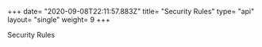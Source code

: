 +++
date= "2020-09-08T22:11:57.883Z"
title= "Security Rules"
type= "api"
layout= "single"
weight= 9
+++

Security Rules